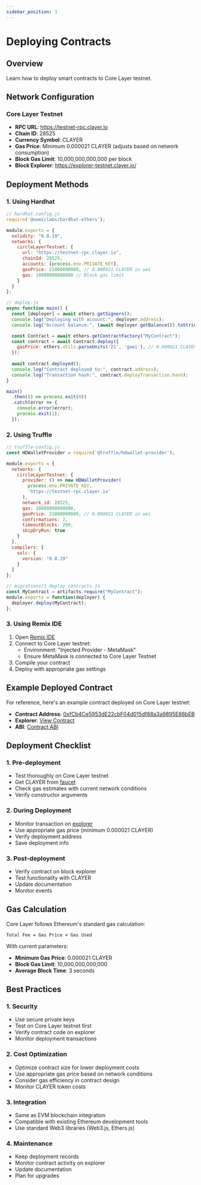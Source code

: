 ```yaml
---
sidebar_position: 3
---
```


# Deploying Contracts

## Overview

Learn how to deploy smart contracts to Core Layer testnet.

## Network Configuration

### Core Layer Testnet
- **RPC URL**: https://testnet-rpc.clayer.io
- **Chain ID**: 28525
- **Currency Symbol**: CLAYER
- **Gas Price**: Minimum 0.000021 CLAYER (adjusts based on network consumption)
- **Block Gas Limit**: 10,000,000,000,000 per block
- **Block Explorer**: https://explorer-testnet.clayer.io/

## Deployment Methods

### 1. Using Hardhat
```javascript
// hardhat.config.js
require('@nomiclabs/hardhat-ethers');

module.exports = {
  solidity: "0.8.19",
  networks: {
    circleLayerTestnet: {
      url: "https://testnet-rpc.clayer.io",
      chainId: 28525,
      accounts: [process.env.PRIVATE_KEY],
      gasPrice: 21000000000, // 0.000021 CLAYER in wei
      gas: 10000000000000 // Block gas limit
    }
  }
};

// deploy.js
async function main() {
  const [deployer] = await ethers.getSigners();
  console.log("Deploying with account:", deployer.address);
  console.log("Account balance:", (await deployer.getBalance()).toString());

  const Contract = await ethers.getContractFactory("MyContract");
  const contract = await Contract.deploy({
    gasPrice: ethers.utils.parseUnits('21', 'gwei'), // 0.000021 CLAYER
  });
  
  await contract.deployed();
  console.log("Contract deployed to:", contract.address);
  console.log("Transaction hash:", contract.deployTransaction.hash);
}

main()
  .then(() => process.exit(0))
  .catch(error => {
    console.error(error);
    process.exit(1);
  });
```

### 2. Using Truffle
```javascript
// truffle-config.js
const HDWalletProvider = require('@truffle/hdwallet-provider');

module.exports = {
  networks: {
    circleLayerTestnet: {
      provider: () => new HDWalletProvider(
        process.env.PRIVATE_KEY,
        'https://testnet-rpc.clayer.io'
      ),
      network_id: 28525,
      gas: 10000000000000,
      gasPrice: 21000000000, // 0.000021 CLAYER in wei
      confirmations: 2,
      timeoutBlocks: 200,
      skipDryRun: true
    }
  },
  compilers: {
    solc: {
      version: "0.8.19"
    }
  }
};

// migrations/1_deploy_contracts.js
const MyContract = artifacts.require("MyContract");
module.exports = function(deployer) {
  deployer.deploy(MyContract);
};
```

### 3. Using Remix IDE
1. Open [Remix IDE](https://remix.ethereum.org/)
2. Connect to Core Layer testnet:
   - Environment: "Injected Provider - MetaMask"
   - Ensure MetaMask is connected to Core Layer Testnet
3. Compile your contract
4. Deploy with appropriate gas settings

## Example Deployed Contract

For reference, here's an example contract deployed on Core Layer testnet:
- **Contract Address**: [0xfCb4Ce5953dE22cbF04d015df88a3a9895E86bEB](https://explorer-testnet.clayer.io/address/0xfCb4Ce5953dE22cbF04d015df88a3a9895E86bEB)
- **Explorer**: [View Contract](https://explorer-testnet.clayer.io/address/0xfCb4Ce5953dE22cbF04d015df88a3a9895E86bEB?tab=contract)
- **ABI**: [Contract ABI](https://explorer-testnet.clayer.io/address/0xfCb4Ce5953dE22cbF04d015df88a3a9895E86bEB?tab=contract_abi)

## Deployment Checklist

### 1. Pre-deployment
- Test thoroughly on Core Layer testnet
- Get CLAYER from [faucet](https://faucet.clayer.io)
- Check gas estimates with current network conditions
- Verify constructor arguments

### 2. During Deployment
- Monitor transaction on [explorer](https://explorer-testnet.clayer.io/)
- Use appropriate gas price (minimum 0.000021 CLAYER)
- Verify deployment address
- Save deployment info

### 3. Post-deployment
- Verify contract on block explorer
- Test functionality with CLAYER
- Update documentation
- Monitor events

## Gas Calculation

Core Layer follows Ethereum's standard gas calculation:
```
Total Fee = Gas Price × Gas Used
```

With current parameters:
- **Minimum Gas Price**: 0.000021 CLAYER
- **Block Gas Limit**: 10,000,000,000,000
- **Average Block Time**: 3 seconds

## Best Practices

### 1. Security
- Use secure private keys
- Test on Core Layer testnet first
- Verify contract code on explorer
- Monitor deployment transactions

### 2. Cost Optimization
- Optimize contract size for lower deployment costs
- Use appropriate gas price based on network conditions
- Consider gas efficiency in contract design
- Monitor CLAYER token costs

### 3. Integration
- Same as EVM blockchain integration
- Compatible with existing Ethereum development tools
- Use standard Web3 libraries (Web3.js, Ethers.js)

### 4. Maintenance
- Keep deployment records
- Monitor contract activity on explorer
- Update documentation
- Plan for upgrades